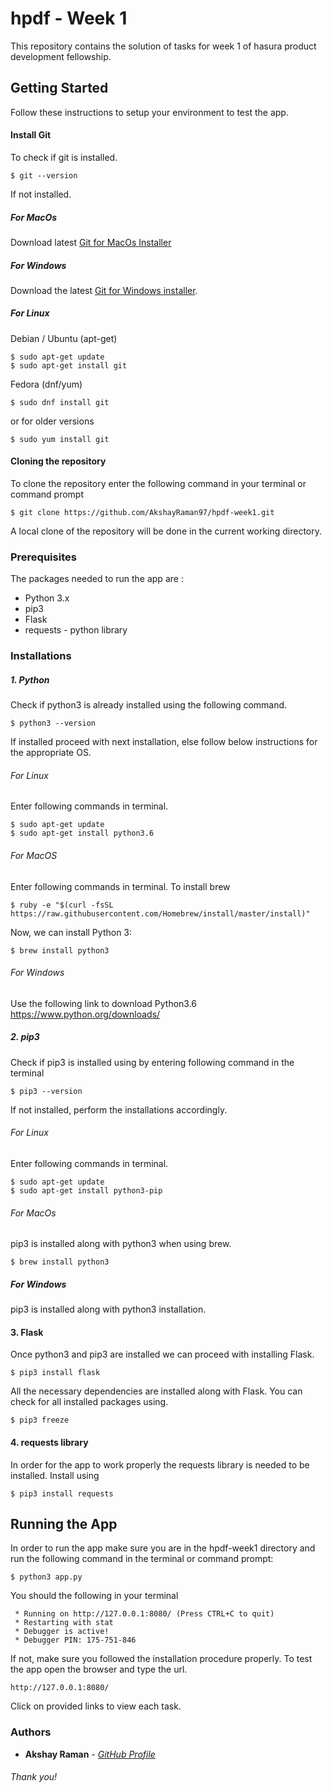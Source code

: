 # hpdf - Week 1

This repository contains the solution of tasks for week 1 of hasura product development fellowship.

## Getting Started
Follow these instructions to setup your environment to test the app.
#### Install Git
To check if git is installed.
```
$ git --version
```
If not installed.
##### For MacOs
Download latest [Git for MacOs Installer](https://sourceforge.net/projects/git-osx-installer/files/)
##### For Windows
Download the latest [Git for Windows installer](https://git-for-windows.github.io/).
##### For Linux
 Debian / Ubuntu (apt-get)
```
$ sudo apt-get update
$ sudo apt-get install git
```
Fedora (dnf/yum)
```
$ sudo dnf install git
```
or for older versions
```
$ sudo yum install git
```
#### Cloning the repository
To clone the repository enter the following command in your terminal or command prompt
```
$ git clone https://github.com/AkshayRaman97/hpdf-week1.git
```
A local clone of the repository will be done in the current working directory.
### Prerequisites
The packages needed to run the app are :
* Python 3.x
* pip3
* Flask
* requests - python library

### Installations
##### 1. Python
Check if python3 is already installed using the following command.
```
$ python3 --version
```
If installed proceed with next installation, else follow below instructions for the appropriate OS.

###### For Linux
Enter following commands in terminal.
```
$ sudo apt-get update
$ sudo apt-get install python3.6
```
###### For MacOS
Enter following commands in terminal.
To install brew
```
$ ruby -e "$(curl -fsSL https://raw.githubusercontent.com/Homebrew/install/master/install)"
```
Now, we can install Python 3:
```
$ brew install python3
```
###### For Windows
Use the following link to download Python3.6
https://www.python.org/downloads/
##### 2. pip3
Check if pip3 is installed using by entering following command in the terminal
```
$ pip3 --version
```
If not installed, perform the installations accordingly.
###### For Linux
Enter following commands in terminal.
```
$ sudo apt-get update
$ sudo apt-get install python3-pip
```
###### For MacOs
pip3 is installed along with python3 when using brew.
```
$ brew install python3
```
##### For Windows
pip3 is installed along with python3 installation.

#### 3. Flask
Once python3 and pip3 are installed we can proceed with installing Flask.
```
$ pip3 install flask
```
All the necessary dependencies are installed along with Flask.
You can check for all installed packages using.
```
$ pip3 freeze
```
#### 4. requests library
In order for the app to work properly the requests library is needed to be installed. Install using 
```
$ pip3 install requests
```

## Running the App
In order to run the app make sure you are in the hpdf-week1 directory and run the following command in the terminal or command prompt:
```
$ python3 app.py
```
You should the following in your terminal
```
 * Running on http://127.0.0.1:8080/ (Press CTRL+C to quit)
 * Restarting with stat
 * Debugger is active!
 * Debugger PIN: 175-751-846
```
If not, make sure you followed the installation procedure properly.
To test the app open the browser and type the url.
```
http://127.0.0.1:8080/
```
Click on provided links to view each task.
### Authors
* **Akshay Raman** - [*GitHub Profile*](https://github.com/AkshayRaman97)
###### Thank you!









